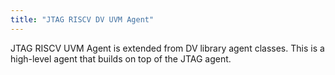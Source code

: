 ```yaml
---
title: "JTAG RISCV DV UVM Agent"
---
```


JTAG RISCV UVM Agent is extended from DV library agent classes.
This is a high-level agent that builds on top of the JTAG agent.
